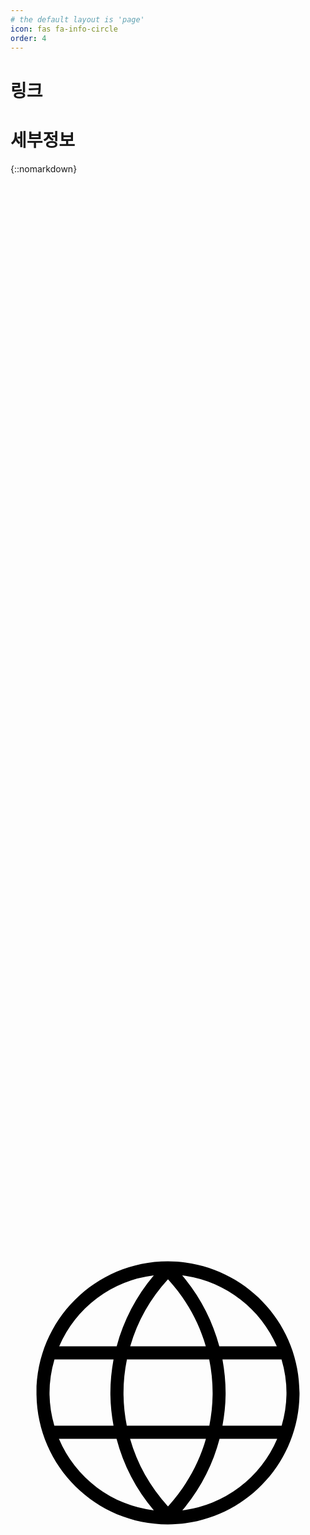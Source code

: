 ```yaml
---
# the default layout is 'page'
icon: fas fa-info-circle
order: 4
---
```


# 링크

# 세부정보

{::nomarkdown}
<svg xmlns="http://www.w3.org/2000/svg" style="pointer-events:none;display:block;width:100%;height:100%" viewBox="0 0 24 24"><path d="M11.99 1.98C6.46 1.98 1.98 6.47 1.98 12s4.48 10.02 10.01 10.02c5.54 0 10.03-4.49 10.03-10.02S17.53 1.98 11.99 1.98zM8.86 14.5c-.16-.82-.25-1.65-.25-2.5 0-.87.09-1.72.26-2.55h6.27c.17.83.26 1.68.26 2.55 0 .85-.09 1.68-.25 2.5H8.86zm6.03 1c-.54 1.89-1.52 3.64-2.89 5.15-1.37-1.5-2.35-3.25-2.89-5.15h5.78zM9.12 8.45A12.86 12.86 0 0 1 12 3.35c1.36 1.49 2.34 3.22 2.88 5.1H9.12zm7.03 1h4.5a8.933 8.933 0 0 1 .01 5.05h-4.51c.15-.82.24-1.65.24-2.5 0-.87-.09-1.72-.24-2.55zm4.14-1h-4.38c-.53-1.97-1.47-3.81-2.83-5.4 3.25.4 5.96 2.51 7.21 5.4zm-9.37-5.4c-1.35 1.59-2.3 3.43-2.83 5.4H3.71a9.018 9.018 0 0 1 7.21-5.4zm-7.57 6.4h4.5c-.15.83-.24 1.68-.24 2.55 0 .85.09 1.68.24 2.5H3.34a8.939 8.939 0 0 1 .01-5.05zm.34 6.05h4.39c.52 1.99 1.48 3.85 2.84 5.45a9.02 9.02 0 0 1-7.23-5.45zm9.4 5.45c1.36-1.6 2.32-3.46 2.84-5.45h4.39a9.07 9.07 0 0 1-7.23 5.45z"/></svg>
{:/}
<snooy-dev.github.io>
